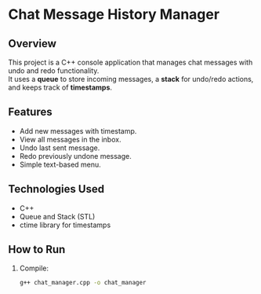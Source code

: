 # Chat Message History Manager

## Overview
This project is a C++ console application that manages chat messages with undo and redo functionality.  
It uses a **queue** to store incoming messages, a **stack** for undo/redo actions, and keeps track of **timestamps**.

## Features
- Add new messages with timestamp.
- View all messages in the inbox.
- Undo last sent message.
- Redo previously undone message.
- Simple text-based menu.

## Technologies Used
- C++  
- Queue and Stack (STL)  
- ctime library for timestamps  

## How to Run
1. Compile:
   ```bash
   g++ chat_manager.cpp -o chat_manager
